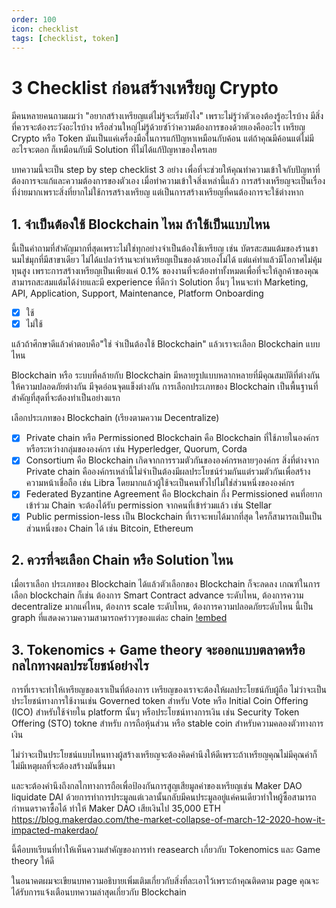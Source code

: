 ```yaml
---
order: 100
icon: checklist
tags: [checklist, token]
---
```

# 3 Checklist ก่อนสร้างเหรียญ Crypto
มีคนหลายคนถามผมว่า "อยากสร้างเหรียญแต่ไม่รู้จะเริ่มยังไง" เพราะไม่รู้ว่าตัวเองต้องรู้อะไรบ้าง มีสิ่งที่ควรจะต้องระวังอะไรบ้าง หรือส่วนใหญ่ไม่รู้ด้วยซำ้ว่าความต้องการของด้วยเองคืออะไร เหรียญ Crypto หรือ Token มันเป็นแค่เครื่องมือในการแก้ปัญหาเหมือนกับค้อน แต่ถ้าคุณมีค้อนแต่ไม่มีอะไรจะตอก ก็เหมือนกับมี Solution ที่ไม่ได้แก้ปัญหาของใครเลย

บทความนี้จะเป็น step by step checklist 3 อย่าง เพื่อที่จะช่วยให้คุณทำความเข้าใจกับปัญหาที่ต้องการจะแก้และความต้องการของตัวเอง เมื่อทำความเข้าใจสิ่งเหล่านี้แล้ว การสร้างเหรียญจะเป็นเรื่องที่ง่ายมากเพราะสิ่งที่ยากไม่ใช้การสร้างเหรียญ แต่เป็นการสร้างเหรียญที่คนต้องการจะใช้ต่างหาก

## 1. จำเป็นต้องใช้ Blockchain ไหม ถ้าใช้เป็นแบบไหน
นี้เป็นคำถามที่สำคัญมากที่สุดเพราะไม่ใช่ทุกอย่างจำเป็นต้องใช้เหรียญ เช่น บัตรสะสมแต้มของร้านชานมไข่มุกที่มีสาขาเดียว ไม่ได้แปลว่าร้านจะทำเหรียญเป็นของด้วยเองไม่ได้ แต่แค่ทำแล้วมีโอกาศไม่คุ้มทุนสูง เพราะการสร้างเหรียญเป็นเพียงแค่ 0.1% ของงานที่จะต้องทำทั้งหมดเพื่อที่จะให้ลูกค้าของคุณสามารถสะสมแต้มได้ง่ายและมี experience ที่ดีกว่า Solution อื่นๆ ไหนจะทำ Marketing, API, Application, Support, Maintenance, Platform Onboarding

- [x] ใช้
- [x] ไม่ใช้

แล้วถ้าศึกษาดีแล้วคำตอบคือ"ใช่ จำเป็นต้องใช้ Blockchain" แล้วเราจะเลือก Blockchain แบบไหน

Blockchain หรือ ระบบที่คล้ายกับ Blockchain มีหลายรูปแบบหลากหลายที่มีคุณสมบัติที่ต่างกันให้ความปลอดภัยต่างกัน มีจุดอ่อนจุดแข็งต่างกัน การเลือกประเภทของ Blockchain เป็นพื้นฐานที่สำคัญที่สุดที่จะต้องทำเป็นอย่างแรก

เลือกประเภทของ Blockchain (เรียงตามความ Decentralize)
- [x] Private chain หรือ Permissioned Blockchain คือ Blockchain ที่ใช้ภายในองค์กรหรือระหว่างกลุ่มขององค์กร เช่น Hyperledger, Quorum, Corda
- [x] Consortium คือ Blockchain เกิดจากการรวมตัวกันขององค์กรหลายๆองค์กร สิ่งที่ต่างจาก Private chain คือองค์กรเหล่านี้ไม่จำเป็นต้องมีผลประโยชน์ร่วมกันแต่รวมตัวกันเพื่อสร้างความหน้าเชื่อถือ เช่น Libra โดยมากแล้วผู้ใช้จะเป็นคนทั้วไปไม่ใช่ส่วนหนึ่งขององค์กร
- [x] Federated Byzantine Agreement คือ Blockchain กึ่ง Permissioned คนที่อยากเข้าร่วม Chain จะต้องได้รับ permission จากคนที่เข้าร่วมแล้ว เช่น Stellar
- [x] Public permission-less  เป็น Blockchain ที่เราจะพบได้มากที่สุด ใครก็สามารถเป็นเป็นส่วนหนึ่งของ Chain ได้ เช่น Bitcoin, Ethereum

## 2. ควรที่จะเลือก Chain หรือ Solution ไหน
เมื่อเราเลือก ประเภทของ Blockchain ได้แล้วตัวเลือกของ Blockchain ก็จะลดลง
เกณฑ์ในการเลือก blockchain ก็เช่น ต้องการ Smart Contract advance ระดับไหน, ต้องการความ decentralize มากแค่ไหน, ต้องการ scale ระดับไหน, ต้องการความปลอดภัยระดับไหน
นี้เป็น graph  ที่แสดงความความสามารถคร่าวๆของแต่ละ chain
[!embed](https://codesandbox.io/embed/compassionate-voice-tgqzu?fontsize=14&hidenavigation=1&theme=dark)

## 3. Tokenomics + Game theory จะออกแบบตลาดหรือกลไกทางผลประโยชน์อย่างไร
การที่เราจะทำให้เหรียญของเราเป็นที่ต้องการ เหรียญของเราจะต้องให้ผลประโยชน์กับผู้ถือ ไม่ว่าจะเป็นประโยชน์ทางการใช้งานเช่น Governed token สำหรับ Vote หรือ Initial Coin Offering (ICO) สำหรับใช้จ่ายใน platform นั้นๆ
หรือประโยชน์ทางการเงิน เช่น Security Token Offering (STO) tokne สำหรับ การถือหุ้นส่วน หรือ stable coin สำหรับความคลองตัวทางการเงิน

ไม่ว่าจะเป็นประโยชน์แบบไหนทางผู้สร้างเหรียญจะต้องคิดคำนึงให้ดีเพราะถ้าเหรียญคุณไม่มีคุณค่าก็ไม่มีเหตุผลที่จะต้องสร้างมันขึ้นมา

และจะต้องคำนึงถึงกลไกทางการถือเพื่อป้องกันการสูญเสียมูลค่าของเหรียญเช่น Maker DAO liquidate DAI ด้วยการทำการประมูลแต่เวลานั้นกลับมีคนประมูลอยู่แค่คนเดียวทำใหผู้ซื้อสามารถกำหนดราคาซื้อได้ ทำให้ Maker DAO เสียเงินไป 35,000 ETH https://blog.makerdao.com/the-market-collapse-of-march-12-2020-how-it-impacted-makerdao/

นี้คือบทเรียนที่ทำให้เห็นความสำคัญของการทำ reasearch เกี่ยวกับ Tokenomics และ Game theory ให้ดี

ในอนาคตผมจะเขียนบทความอธิบายเพิ่มเติมเกี่ยวกับสิ่งที่ละเอาไว้เพราะถ้าคุณติดตาม page คุณจะได้รับการแจ้งเตือนบทความล่าสุดเกี่ยวกับ Blockchain

